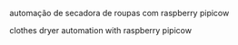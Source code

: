 automação de secadora de roupas com raspberry pipicow

clothes dryer automation with raspberry pipicow
